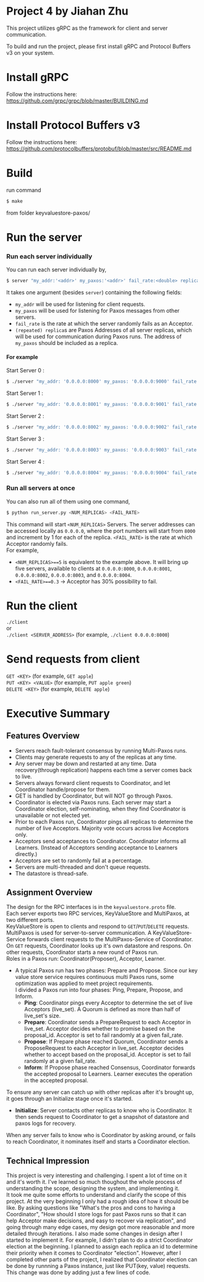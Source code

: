 Project 4  by Jiahan Zhu
===================================

This project utilizes gRPC as the framework for client and server communication.

To build and run the project, please first install gRPC and Protocol Buffers v3 on your system.


# Install gRPC
Follow the instructions here: https://github.com/grpc/grpc/blob/master/BUILDING.md

# Install Protocol Buffers v3
Follow the instructions here: https://github.com/protocolbuffers/protobuf/blob/master/src/README.md

# Build
run command 
```sh
$ make
```
from folder keyvaluestore-paxos/

# Run the server
### Run each server individually
You can run each server individually by, 
```sh
$ server "my_addr:'<addr>' my_paxos:'<addr>' fail_rate:<double> replica:'<addr>' ... replica:'<addr>'"
```
It takes one argument (besides `server`) containing the following fields:
* `my_addr` will be used for listening for client requests.
* `my_paxos` will be used for listening for Paxos messages from other servers.
* `fail_rate` is the rate at which the server randomly fails as an Acceptor.
* `(repeated) replica`s are Paxos Addresses of all server replicas, which will be used for communication during Paxos runs. The address of `my_paxos` should be included as a replica.
#### For example
Start Server 0 :
```sh
$ ./server "my_addr: '0.0.0.0:8000' my_paxos: '0.0.0.0:9000' fail_rate: 0.3 replica: '0.0.0.0:9000' replica: '0.0.0.0:9001' replica: '0.0.0.0:9002' replica: '0.0.0.0:9003' replica: '0.0.0.0:9004'"
``` 
Start Server 1 :
```sh
$ ./server "my_addr: '0.0.0.0:8001' my_paxos: '0.0.0.0:9001' fail_rate: 0.3 replica: '0.0.0.0:9000' replica: '0.0.0.0:9001' replica: '0.0.0.0:9002' replica: '0.0.0.0:9003' replica: '0.0.0.0:9004'"
``` 
Start Server 2 :
```sh
$ ./server "my_addr: '0.0.0.0:8002' my_paxos: '0.0.0.0:9002' fail_rate: 0.3 replica: '0.0.0.0:9000' replica: '0.0.0.0:9001' replica: '0.0.0.0:9002' replica: '0.0.0.0:9003' replica: '0.0.0.0:9004'"
``` 
Start Server 3 :
```sh
$ ./server "my_addr: '0.0.0.0:8003' my_paxos: '0.0.0.0:9003' fail_rate: 0.3 replica: '0.0.0.0:9000' replica: '0.0.0.0:9001' replica: '0.0.0.0:9002' replica: '0.0.0.0:9003' replica: '0.0.0.0:9004'"
``` 
Start Server 4 :
```sh
$ ./server "my_addr: '0.0.0.0:8004' my_paxos: '0.0.0.0:9004' fail_rate: 0.3 replica: '0.0.0.0:9000' replica: '0.0.0.0:9001' replica: '0.0.0.0:9002' replica: '0.0.0.0:9003' replica: '0.0.0.0:9004'"
``` 

### Run all servers at once
You can also run all of them using one command,  
```sh
$ python run_server.py <NUM_REPLICAS> <FAIL_RATE>
```
This command will start `<NUM_REPLICAS>` Servers. The server addresses can be accessed locally as  `0.0.0.0`, where the port numbers will start from `8000` and increment by 1 for each of the replica. `<FAIL_RATE>` is the rate at which Acceptor randomly fails.  
For example,  
* `<NUM_REPLICAS>==5` is equivalent to the example above. It will bring up five servers, available to clients at `0.0.0.0:8000`, `0.0.0.0:8001`, `0.0.0.0:8002`, `0.0.0.0:8003`, and `0.0.0.0:8004`.
* `<FAIL_RATE>==0.3` -> Acceptor has 30% possibility to fail.



# Run the client
`./client`  
or  
`./client <SERVER_ADDRESS>` (for example, `./client 0.0.0.0:8000`)

# Send requests from client
`GET <KEY>` (for example, `GET apple`)  
`PUT <KEY> <VALUE>` (for example, `PUT apple green`)  
`DELETE <KEY>` (for example, `DELETE apple`)  


# Executive Summary
## Features Overview
* Servers reach fault-tolerant consensus by running Multi-Paxos runs.
* Clients may generate requests to any of the replicas at any time.
* Any server may be down and restarted at any time. Data recovery(through replication) happens each time a server comes back to live.
* Servers always forward client requests to Coordinator, and let Coordinator handle/propose for them.
* GET is handled by Coordinator, but will NOT go through Paxos.
* Coordinator is elected via Paxos runs. Each server may start a Coordinator election, self-nominating, when they find Coordinator is unavailable or not elected yet.
* Prior to each Paxos run, Coordinator pings all replicas to determine the number of live Acceptors. Majority vote occurs across live Acceptors only.
* Acceptors send acceptances to Coordinator. Coordinator informs all Learners. (Instead of Acceptors sending acceptance to Learners directly.)
* Acceptors are set to randomly fail at a percentage.
* Servers are multi-threaded and don't queue requests.
* The datastore is thread-safe.

## Assignment Overview
The design for the RPC interfaces is in the `keyvaluestore.proto` file.  
Each server exports two RPC services, KeyValueStore and MultiPaxos, at two different ports.  
KeyValueStore is open to clients and respond to `GET`/`PUT`/`DELETE` requests.  
MultiPaxos is used for server-to-server communication. A KeyValueStore-Service forwards client requests to the MultiPaxos-Service of Coordinator. On `GET` requests, Coordinator looks up it's own datastore and respons. On other requests, Coordinator starts a new round of Paxos run.  
Roles in a Paxos run: Coordinator(Proposer), Acceptor, Learner.  
* A typical Paxos run has two phases: Prepare and Propose. Since our key value store service requires continuous multi Paxos runs, some optimization was applied to meet project requirements.  
I divided a Paxos run into four phases: Ping, Prepare, Propose, and Inform.  
  * **Ping**: Coordinator pings every Acceptor to determine the set of live Acceptors (live_set). A Quorum is defined as more than half of live_set's size.
  * **Prepare**: Coordinator sends a PrepareRequest to each Acceptor in live_set. Acceptor decides whether to promise based on the proposal_id. Acceptor is set to fail randomly at a given fail_rate.
  * **Propose**: If Prepare phase reached Quorum, Coordinator sends a ProposeRequest to each Acceptor in live_set. Acceptor decides whether to accept based on the proposal_id. Acceptor is set to fail randomly at a given fail_rate.
  * **Inform**: If Propose phase reached Consensus, Coordinator forwards the accepted proposal to Learners. Learner executes the operation in the accepted proposal.

To ensure any server can catch up with other replicas after it's brought up, it goes through an Initialize stage once it's started.  
* **Initialize**: Server contacts other replicas to know who is Coordinator. It then sends request to Coordinator to get a snapshot of datastore and paxos logs for recovery.

When any server fails to know who is Coordinator by asking around, or fails to reach Coordinator, it nominates itself and starts a Coordinator election.



## Technical Impression
This project is very interesting and challenging. I spent a lot of time on it and it's worth it. I've learned so much thoughout the whole process of understanding the scope, designing the system, and implementing it.  
It took me quite some efforts to understand and clarify the scope of this project. At the very beginning I only had a rough idea of how it should be like. By asking questions like "What's the pros and cons to having a Coordinator", "How should I store logs for past Paxos runs so that it can help Acceptor make decisions, and easy to recover via replication", and going through many edge cases, my design got more reasonable and more detailed through iterations.
I also made some changes in design after I started to implement it. For example, I didn't plan to do a strict Coordinator election at the beginning. I planned to assign each replica an id to determine their priority when it comes to Coordinator "election". However, after I completed other parts of the project, I realized that Coordinator election can be done by runnning a Paxos instance, just like PUT(key, value) requests. This change was done by adding just a few lines of code.



